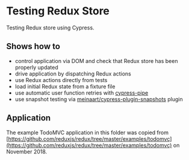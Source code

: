 # Testing Redux Store

Testing Redux store using Cypress.

## Shows how to

- control application via DOM and check that Redux store has been properly updated
- drive application by dispatching Redux actions
- use Redux actions directly from tests
- load initial Redux state from a fixture file
- use automatic user function retries with [cypress-pipe](https://github.com/NicholasBoll/cypress-pipe#readme)
- use snapshot testing via [meinaart/cypress-plugin-snapshots](https://github.com/meinaart/cypress-plugin-snapshots) plugin

## Application

The example TodoMVC application in this folder was copied from [https://github.com/reduxjs/redux/tree/master/examples/todomvc](https://github.com/reduxjs/redux/tree/master/examples/todomvc) on November 2018.
